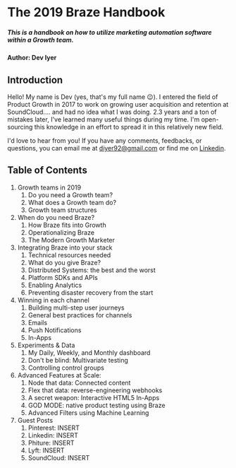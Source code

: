 # The 2019 Braze Handbook
##### This is a handbook on how to utilize marketing automation software within a Growth team.
#### Author: Dev Iyer

## Introduction 
Hello! My name is Dev (yes, that's my full name 😉). I entered the field of Product Growth in 2017 to work on growing user acquisition and retention at SoundCloud.... and had no idea what I was doing. 2.3 years and a ton of mistakes later, I've learned many useful things during my time. I'm open-sourcing this knowledge in an effort to spread it in this relatively new field. 

I'd love to hear from you! If you have any comments, feedbacks, or questions, you can email me at diyer92@gmail.com or find me on [Linkedin](https://www.linkedin.com/in/devpiyer/).

## Table of Contents
1. Growth teams in 2019
	1. Do you need a Growth team? 
	2. What does a Growth team do?
	3. Growth team structures
3. When do you need Braze?
	1. How Braze fits into Growth
	2. Operationalizing Braze
	3. The Modern Growth Marketer
4. Integrating Braze into your stack
	1. Technical resources needed
	2. What do you give Braze? 
	3. Distributed Systems: the best and the worst
	4. Platform SDKs and APIs
	5. Enabling Analytics
	6. Preventing disaster recovery from the start
5. Winning in each channel
	1. Building multi-step user journeys
	2. General best practices for channels
	3. Emails
	4. Push Notifications
	5. In-Apps
6. Experiments & Data
	1. My Daily, Weekly, and Monthly dashboard
	2. Don't be blind: Multivariate testing
	3. Controlling control groups
7. Advanced Features at Scale:
	1. Node that data: Connected content 
	2. Flex that data: reverse-engineering webhooks
	3. A secret weapon: Interactive HTML5 In-Apps
	4. GOD MODE: native product testing using Braze
	5. Advanced Filters using Machine Learning
8. Guest Posts
	1. Pinterest: INSERT
	2. Linkedin: INSERT
	3. Phiture: INSERT
	4. Lyft: INSERT
	5. SoundCloud: INSERT
